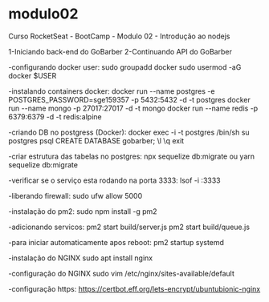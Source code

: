 # modulo02

Curso RocketSeat - BootCamp - Modulo 02 - Introdução ao nodejs

1-Iniciando back-end do GoBarber
2-Continuando API do GoBarber

-configurando docker user:
sudo groupadd docker
sudo usermod -aG docker \$USER

-instalando containers docker:
docker run --name postgres -e POSTGRES_PASSWORD=sge159357 -p 5432:5432 -d -t postgres
docker run --name mongo -p 27017:27017 -d -t mongo
docker run --name redis -p 6379:6379 -d -t redis:alpine

-criando DB no postgress (Docker):
docker exec -i -t postgres /bin/sh
su postgres
psql
CREATE DATABASE gobarber;
\l
\q
exit

-criar estrutura das tabelas no postgres:
npx sequelize db:migrate
ou
yarn sequelize db:migrate

-verificar se o serviço esta rodando na porta 3333:
lsof -i :3333

-liberando firewall:
sudo ufw allow 5000

-instalação do pm2:
sudo npm install -g pm2

-adicionando servicos:
pm2 start build/server.js
pm2 start build/queue.js

-para iniciar automaticamente apos reboot:
pm2 startup systemd

-instalação do NGINX
sudo apt install nginx

-configuração do NGINX
sudo vim /etc/nginx/sites-available/default

-configuração https:
https://certbot.eff.org/lets-encrypt/ubuntubionic-nginx
